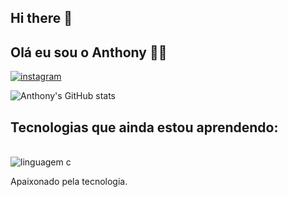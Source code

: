 ## Hi there 👋

## Olá eu sou o Anthony 👋🏼

[![instagram](https://img.shields.io/badge/Instagram-E4405F?style=for-the-badge&logo=instagram&logoColor=white)](https://www.instagram.com/anthony_praado/profilecard/?igsh=c3Vmdjh5NWU1cHE1)

![Anthony's GitHub stats](https://github-readme-stats.vercel.app/api?username=Arpa4yMaracas&show_icons=true&theme=transparent)

## Tecnologias que ainda estou aprendendo:

<div style="display: inline_block"><br/>
  <img alimg="center" alt="linguagem c" src="https://img.shields.io/badge/C-00599C?style=for-the-badge&logo=c&logoColor=white" />

Apaixonado pela tecnologia.
